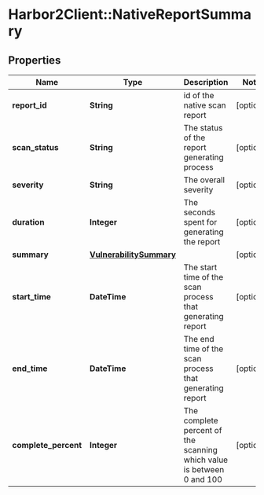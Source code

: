 # Harbor2Client::NativeReportSummary

## Properties
Name | Type | Description | Notes
------------ | ------------- | ------------- | -------------
**report_id** | **String** | id of the native scan report | [optional] 
**scan_status** | **String** | The status of the report generating process | [optional] 
**severity** | **String** | The overall severity | [optional] 
**duration** | **Integer** | The seconds spent for generating the report | [optional] 
**summary** | [**VulnerabilitySummary**](VulnerabilitySummary.md) |  | [optional] 
**start_time** | **DateTime** | The start time of the scan process that generating report | [optional] 
**end_time** | **DateTime** | The end time of the scan process that generating report | [optional] 
**complete_percent** | **Integer** | The complete percent of the scanning which value is between 0 and 100 | [optional] 


